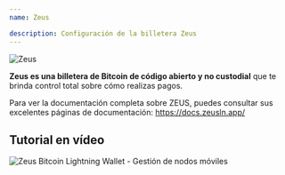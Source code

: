 ```yaml
---
name: Zeus

description: Configuración de la billetera Zeus
---
```


![Zeus](assets/cover.webp)

**Zeus es una billetera de Bitcoin de código abierto y no custodial** que te brinda control total sobre cómo realizas pagos.

Para ver la documentación completa sobre ZEUS, puedes consultar sus excelentes páginas de documentación: https://docs.zeusln.app/

## Tutorial en vídeo

![Zeus Bitcoin Lightning Wallet - Gestión de nodos móviles](https://youtu.be/hmmehTnV3ys)
